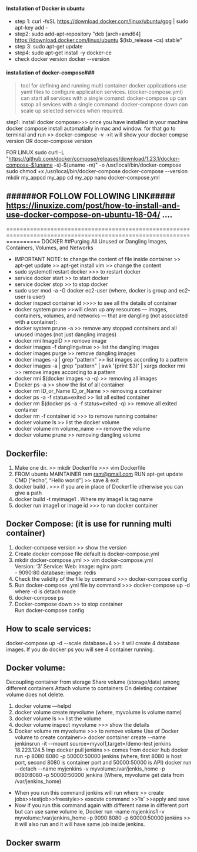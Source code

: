 #### Installation of Docker in ubuntu
* step 1: curl -fsSL https://download.docker.com/linux/ubuntu/gpg | sudo apt-key add -
* step2: sudo add-apt-repository "deb [arch=amd64] https://download.docker.com/linux/ubuntu $(lsb_release -cs) stable"
* step 3: sudo apt-get update
* step4: sudo apt-get install -y docker-ce
* check docker version
   docker --version
   
   
 #### installation of docker-compose###
> tool for defining and running multi container docker applications
> use yaml files to configure application services. (docker-compose.yml)
> can start all services with a single comand: docker-compose up
> can sstop all sevices with a single command: docker-compose down
> can scale up selected services when required.

step1: install docker compose>>> once you have installled in your machine docker compose install automatially in mac and window. for that
go to terminal and run >> docker-compose -v ->it will show your docker compse version OR docer-compose version

FOR LINUX
sudo curl -L "https://github.com/docker/compose/releases/download/1.23.1/docker-compose-$(uname -s)-$(uname -m)" -o /usr/local/bin/docker-compose
sudo chmod +x /usr/local/bin/docker-compose
docker-compose --version
mkdir my_appcd my_app
cd my_app
nano docker-compose.yml



######OR FOLLOW FOLLOWING LINK#####
https://linuxize.com/post/how-to-install-and-use-docker-compose-on-ubuntu-18-04/
....
---------------------------------------------------------------------------------------------------------------------
======================================================================================================================
DOCKER
##Purging All Unused or Dangling Images, Containers, Volumes, and Networks

* IMPORTANT NOTE: to change the content of file inside container >> apt-get update >> apt-get install vim >> change the content
* sudo systemctl restart docker >>> to restart docker
* service docker start >> to start docker
* service docker stop >> to stop docker
* sudo user mod -a -G docker ec2-user  (where, docker is group and ec2-user is user) 
* docker inspect container id >>>> to see all the details of container 
* docker system prune >>will clean up any resources — images, containers, volumes, and networks — that are dangling (not associated with a container):
* docker system prune -a >> remove any stopped containers and all unused images (not just dangling images)
* docker rmi ImageID >> remove image
* docker images -f dangling=true >> list the dangling images
* docker images purge >> remove dangling images
* docker images -a |  grep "pattern" >> list images according to a pattern
* docker images -a | grep "pattern" | awk '{print $3}' | xargs docker rmi >> remove images according to a pattern
*  docker rmi $(docker images -a -q) >> removing all images
*  Docker ps -a >> show the list of all container
*  docker rm ID_or_Name ID_or_Name >> removing a container
*   docker ps -a -f status=exited >> list all exited container
*   docker rm $(docker ps -a -f status=exited -q) >> remove all exited container
*   docker rm -f container id >>> to remove running container
*   docker volume ls >> list the docker volume
*   docker volume rm volume_name >> remove the volume
*   docker volume prune >> removing dangling volume

Dockerfile:
-------------
1. Make one dir.  >> mkdir Dockerfile >>> vim Dockerfile
2.  FROM ubuntu
	MAINTAINER ram <ram@gmail.com>
         RUN apt-get update
         CMD [“echo”, “Hello world”] >> save & exit
3. docker build .  >>> if you are in place of Dockerfile otherwise you can give a path
4.  docker build -t myimage1 .  Where my image1 is tag name
5.  docker run image1 or image id >>> to run docker container

Docker Compose: (it is use for running multi container)
-----------------------------------------------------------
1. docker-compose version >> show the version
2.  Create docker compose file default is docker-compose.yml
3.   mkdir docker-compose.yml >> vim docker-compose.yml   
        Version: ‘3’
        Service:
            Web:
                  image: nginx
                  port:    
 		 - 9090:80
             database:
		image: redis
4. Check the validity of the file by command >>> docker-compose config
5. Run docker-compose .yml file by command >>> docker-compose up -d  where -d is detach mode
6. docker-compose ps
7. Docker-compose down >> to stop container       
Run docker-compose config

How to scale services:
----------------------------
docker-compose up -d --scale database=4 >> it will create 4 database images. If you do docker ps you will see 4 container running.

Docker volume:
-----------------------------
Decoupling container from storage
Share volume (storage/data) among different containers
Attach volume to containers
On deleting container volume does not delete.
1. docker volume —helpd
2. docker volume create myvolume  (where, myvolume is volume name) 
3. docker volume ls >> list the volume
4. docker volume inspect myvolume >>> show the details
5. Docker volume rm myvolume >>> to remove volume
Use of Docker volume to create container>>
docker container create --name jenkinsrun -it --mount source=myvol1,target=/demo-test jenkins
18.223.124.5
Imp
docker pull jenkins >> comes from docker hub
docker run -p 8080:8080 -p 50000:50000 jenkins (where, first 8080 is host port, second 8080 is container port and 50000:50000 is API)
docker run --detach  --name myjenkins -v myvolume:/var/jenkis_home -p 8080:8080 -p 50000:50000 jenkins 
(Where, myvolume get data from /var/jenkins_home)
- When you run this command jenkins will run where >> create jobs>>testjob>>freestyle>> execute command >>’ls’  >>apply and save
- Now if you run this command again with different name in different port but can use same volume ie,
Docker run -name myjenkins1 -v myvolume:/var/jenkins_home -p 9090:8080 -p 60000:50000 jenkins >> it will also run and it will have same job inside jenkins. 

Docker swarm
--------------


